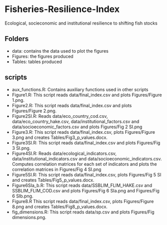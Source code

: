# Fisheries-Resilience-Index
Ecological, socieconomic and institutional resilience to shifting fish stocks

## Folders

- data: contains the data used to plot the figures
- Figures: the figures produced
- Tables: tables produced

## scripts

- aux_functions.R: Contains auxiliary functions used in other scripts
- Figure1.R: This script reads data/final_index.csv and plots Figures/Figure 1.png.
- Figure2.R: This script reads data/final_index.csv and plots Figures/Figure 2.png.
- Figure2SI.R: Reads data/eco_country_cod.csv, data/eco_country_hake.csv, data/institutional_factors.csv and data/socioeconomic_factors.csv and plots Figures/Fig 2 SI.png
- Figure3.R: This script reads data/final_index.csv, plots Figures/Figure 3.png and creates Tables/Fig3_p_values.docx.
- Figure3SI.R: This script reads data/final_index.csv and plots Figures/Fig 3 SI.png.
- Figure4SI.R: Reads data/ecological_indicators.csv, data/institutional_indicators.csv and data/socioeconomic_indicators.csv. Computes correlation matrices for each set of indicators and plots the correlation matrices in Figures/Fig 4 SI.png
- Figure5SI.R: This script reads data/final_index.csv, plots Figures/Fig 5 SI and creates Tables/Fig5_p_values.docx.
- Figure6SIa_b.R: This script reads data/SSBLIM_FLIM_HAKE.csv and SSBLIM_FLIM_COD.csv and plots Figures/Fig 6 SIa.png and Figures/Fig 6 SIb.png.
- Figure8.R This script reads data/final_index.csv, plots Figures/Figure 8.png and creates Tables/Fig8_p_values.docx.
- fig_dimensions.R: This script reads data/sp.csv and plots Figures/Fig dimensions.png.